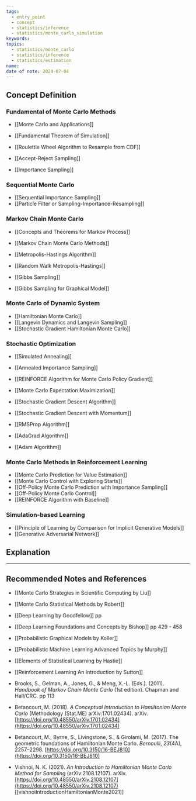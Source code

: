 ```yaml
---
tags:
  - entry_point
  - concept
  - statistics/inference
  - statistics/monte_carlo_simulation
keywords: 
topics:
  - statistics/monte_carlo
  - statistics/inference
  - statistics/estimation
name: 
date of note: 2024-07-04
---
```


## Concept Definition

### Fundamental of Monte Carlo Methods

- [[Monte Carlo and Applications]]
- [[Fundamental Theorem of Simulation]]
- [[Roulettle Wheel Algorithm to Resample from CDF]]

- [[Accept-Reject Sampling]]
- [[Importance Sampling]]

### Sequential Monte Carlo

- [[Sequential Importance Sampling]]
- [[Particle Filter or Sampling-Importance-Resampling]]

### Markov Chain Monte Carlo

- [[Concepts and Theorems for Markov Process]]

- [[Markov Chain Monte Carlo Methods]]
- [[Metropolis-Hastings Algorithm]]
- [[Random Walk Metropolis-Hastings]]
- [[Gibbs Sampling]]
- [[Gibbs Sampling for Graphical Model]]

### Monte Carlo of Dynamic System

- [[Hamiltonian Monte Carlo]]
- [[Langevin Dynamics and Langevin Sampling]]
- [[Stochastic Gradient Hamiltonian Monte Carlo]]

### Stochastic Optimization

- [[Simulated Annealing]]
- [[Annealed Importance Sampling]]

- [[REINFORCE Algorithm for Monte Carlo Policy Gradient]]

- [[Monte Carlo Expectation Maximization]]

- [[Stochastic Gradient Descent Algorithm]]
- [[Stochastic Gradient Descent with Momentum]]
- [[RMSProp Algorithm]]
- [[AdaGrad Algorithm]]
- [[Adam Algorithm]]

### Monte Carlo Methods in Reinforcement Learning

- [[Monte Carlo Prediction for Value Estimation]]
- [[Monte Carlo Control with Exploring Starts]]
- [[Off-Policy Monte Carlo Prediction with Importance Sampling]]
- [[Off-Policy Monte Carlo Control]]
- [[REINFORCE Algorithm with Baseline]]

### Simulation-based Learning

- [[Principle of Learning by Comparison for Implicit Generative Models]]
- [[Generative Adversarial Network]]



## Explanation





-----------
##  Recommended Notes and References



- [[Monte Carlo Strategies in Scientific Computing by Liu]]
- [[Monte Carlo Statistical Methods by Robert]]


- [[Deep Learning by Goodfellow]] pp 
- [[Deep Learning Foundations and Concepts by Bishop]] pp 429 - 458

- [[Probabilistic Graphical Models by Koller]]
- [[Probabilistic Machine Learning Advanced Topics by Murphy]]
- [[Elements of Statistical Learning by Hastie]]
- [[Reinforcement Learning An Introduction by Sutton]]


- Brooks, S., Gelman, A., Jones, G., & Meng, X.-L. (Eds.). (2011). _Handbook of Markov Chain Monte Carlo_ (1st edition). Chapman and Hall/CRC. pp 113
- Betancourt, M. (2018). _A Conceptual Introduction to Hamiltonian Monte Carlo_ (Methodology (Stat.ME) arXiv:1701.02434). arXiv. [https://doi.org/10.48550/arXiv.1701.02434](https://doi.org/10.48550/arXiv.1701.02434)
- Betancourt, M., Byrne, S., Livingstone, S., & Girolami, M. (2017). The geometric foundations of Hamiltonian Monte Carlo. _Bernoulli_, _23_(4A), 2257–2298. [https://doi.org/10.3150/16-BEJ810](https://doi.org/10.3150/16-BEJ810)
- Vishnoi, N. K. (2021). _An Introduction to Hamiltonian Monte Carlo Method for Sampling_ (arXiv:2108.12107). arXiv. [https://doi.org/10.48550/arXiv.2108.12107](https://doi.org/10.48550/arXiv.2108.12107) [[vishnoiIntroductionHamiltonianMonte2021]]